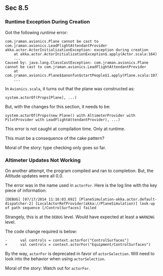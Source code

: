 
## Sec 8.5

### Runtime Exception During Creation
Got the following *runtime* error:
```
com.jraman.avionics.Plane cannot be cast to com.jraman.avionics.LeadFlightAttendantProvider
akka.actor.ActorInitializationException: exception during creation
	at akka.actor.ActorInitializationException$.apply(Actor.scala:164)
	...
Caused by: java.lang.ClassCastException: com.jraman.avionics.Plane cannot be cast to com.jraman.avionics.LeadFlightAttendantProvider
	at com.jraman.avionics.Plane$$anonfun$startPeople$1.apply(Plane.scala:107)
    ...
```

In `Avionics.scala`, it turns out that the plane was constructed as:
```
system.actorOf(Props[Plane], ...)
```

But, with the changes for this section, it needs to be:
```
system.actorOf(Props(new Plane() with AltimeterProvider with PilotProvider with LeadFlightAttendantProvider), ...)
```

This error is not caught at compilation time.  Only at runtime.

This must be a consequence of the cake pattern?

Moral of the story: type checking only goes so far.


### Altimeter Updates Not Working
On another attempt, the program compiled and ran to completion.  But, the Altitude updates were all 0.0.

The error was in the name used in `actorFor`.  Here is the log line with the key piece of information:
```
[DEBUG] [07/17/2014 11:16:03.692] [PlaneSimulation-akka.actor.default-dispatcher-2] [LocalActorRefProvider(akka://PlaneSimulation)] look-up of path sequence [/ControlSurfaces] failed
```

Strangely, this is at the `DEBUG` level.  Would have expected at least a `WARNING` level.

The code change required is below:
```
-      val controls = context.actorFor("ControlSurfaces")
+      val controls = context.actorFor("Equipment/ControlSurfaces")
```

By the way, `actorFor` is deprecated in favor of `actorSelection`.  Will need to look into the behavior when
using `actorSelection`.

Moral of the story: Watch out for `actorFor`.


